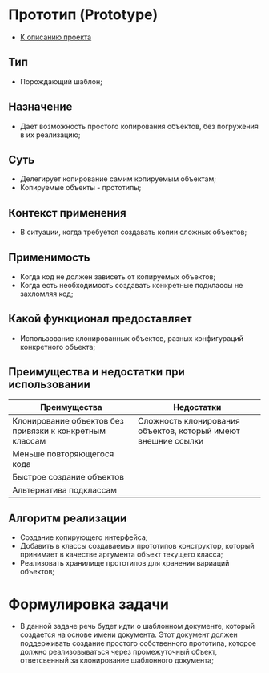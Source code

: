 # Прототип (Prototype)
* [К описанию проекта](https://github.com/engine-it-in/java-design-patterns)
## Тип
* Порождающий шаблон;
## Назначение
* Дает возможность простого копирования объектов, 
без погружения в их реализацию;
## Суть
* Делегирует копирование самим копируемым объектам;
* Копируемые объекты - прототипы;
## Контекст применения
* В ситуации, когда требуется создавать копии сложных объектов;
## Применимость
* Когда код не должен зависеть от копируемых объектов; 
* Когда есть необходимость создавать конкретные подклассы 
не захломляя код;
## Какой функционал предоставляет
* Использование клонированных объектов, разных конфигураций конкретного объекта;
## Преимущества и недостатки при использовании
| Преимущества                                            | Недостатки                                                    |
|---------------------------------------------------------|---------------------------------------------------------------|
| Клонирование объектов без привязки к конкретным классам | Сложность клонирования объектов, который имеют внешние ссылки |
| Меньше повторяющегося кода                              |                                                               |
| Быстрое создание объектов                               |                                                               |
| Альтернатива подклассам                                 |                                                               |
## Алгоритм реализации
* Создание копирующего интерфейса;
* Добавить в классы создаваемых прототипов конструктор, 
который принимает в качестве аргумента объект 
текущего класса;
* Реализовать хранилище прототипов для хранения вариаций
 объектов;
# Формулировка задачи
* В данной задаче речь будет идти о шаблонном документе, который создается на 
основе имени документа. Этот документ должен поддерживать создание простого 
собственного прототипа, которое должно реализовываться через промежуточный объект, 
ответсвенный за клонирование шаблонного документа;